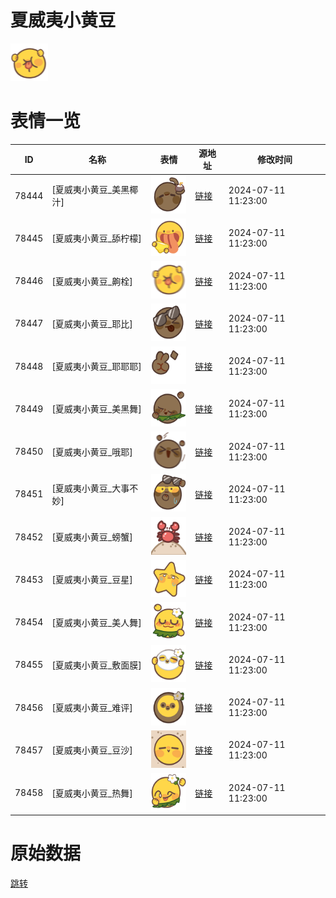 # 夏威夷小黄豆

<img src="./cover.png" height="60" alt="cover" />

# 表情一览

|ID|名称|表情|源地址|修改时间|
|----|----|----|----|----|
|78444|[夏威夷小黄豆_美黑椰汁]|<img src="./pic/078444_%5B夏威夷小黄豆_美黑椰汁%5D.png" height="60" alt="美黑椰汁"/>|[链接](https://i0.hdslb.com/bfs/garb/82fe6155a940806a6678bf131cf56ed1329d6e37.png)|2024-07-11 11:23:00|
|78445|[夏威夷小黄豆_舔柠檬]|<img src="./pic/078445_%5B夏威夷小黄豆_舔柠檬%5D.png" height="60" alt="舔柠檬"/>|[链接](https://i0.hdslb.com/bfs/garb/0ed7e8d3d9c18c930df8e66a93e7f6c24e7cbf00.png)|2024-07-11 11:23:00|
|78446|[夏威夷小黄豆_齁栓]|<img src="./pic/078446_%5B夏威夷小黄豆_齁栓%5D.png" height="60" alt="齁栓"/>|[链接](https://i0.hdslb.com/bfs/garb/4f08c411f3531e0575094f1d82db153b93e4240f.png)|2024-07-11 11:23:00|
|78447|[夏威夷小黄豆_耶比]|<img src="./pic/078447_%5B夏威夷小黄豆_耶比%5D.png" height="60" alt="耶比"/>|[链接](https://i0.hdslb.com/bfs/garb/079205277a6d33ecc35f0a6465ef7c10d9b38fe1.png)|2024-07-11 11:23:00|
|78448|[夏威夷小黄豆_耶耶耶]|<img src="./pic/078448_%5B夏威夷小黄豆_耶耶耶%5D.png" height="60" alt="耶耶耶"/>|[链接](https://i0.hdslb.com/bfs/garb/cc83ad10ad309789dceca0bcf10d4ccb009a5532.png)|2024-07-11 11:23:00|
|78449|[夏威夷小黄豆_美黑舞]|<img src="./pic/078449_%5B夏威夷小黄豆_美黑舞%5D.png" height="60" alt="美黑舞"/>|[链接](https://i0.hdslb.com/bfs/garb/8e008c55a0400e6f7de62a60bbfd543f02a3cf81.png)|2024-07-11 11:23:00|
|78450|[夏威夷小黄豆_哦耶]|<img src="./pic/078450_%5B夏威夷小黄豆_哦耶%5D.png" height="60" alt="哦耶"/>|[链接](https://i0.hdslb.com/bfs/garb/90efd71d13532156a190f6f850dd2c37a3eafd83.png)|2024-07-11 11:23:00|
|78451|[夏威夷小黄豆_大事不妙]|<img src="./pic/078451_%5B夏威夷小黄豆_大事不妙%5D.png" height="60" alt="大事不妙"/>|[链接](https://i0.hdslb.com/bfs/garb/5648055491efe0085c3328b715936de669e4eb06.png)|2024-07-11 11:23:00|
|78452|[夏威夷小黄豆_螃蟹]|<img src="./pic/078452_%5B夏威夷小黄豆_螃蟹%5D.png" height="60" alt="螃蟹"/>|[链接](https://i0.hdslb.com/bfs/garb/8f8ec723a40bd621bb762f8a927067d4fd7bd086.png)|2024-07-11 11:23:00|
|78453|[夏威夷小黄豆_豆星]|<img src="./pic/078453_%5B夏威夷小黄豆_豆星%5D.png" height="60" alt="豆星"/>|[链接](https://i0.hdslb.com/bfs/garb/71d1a32ec20145b1c22ccf2a1e64243bd0d3cc9a.png)|2024-07-11 11:23:00|
|78454|[夏威夷小黄豆_美人舞]|<img src="./pic/078454_%5B夏威夷小黄豆_美人舞%5D.png" height="60" alt="美人舞"/>|[链接](https://i0.hdslb.com/bfs/garb/51c90b7910544cb2734e29c8db733e5d0b8028ef.png)|2024-07-11 11:23:00|
|78455|[夏威夷小黄豆_敷面膜]|<img src="./pic/078455_%5B夏威夷小黄豆_敷面膜%5D.png" height="60" alt="敷面膜"/>|[链接](https://i0.hdslb.com/bfs/garb/770ec9ca4e51a49da32a2c70108772362a1bf8da.png)|2024-07-11 11:23:00|
|78456|[夏威夷小黄豆_难评]|<img src="./pic/078456_%5B夏威夷小黄豆_难评%5D.png" height="60" alt="难评"/>|[链接](https://i0.hdslb.com/bfs/garb/baf9c17989c02a6616f22a9849ecce861ecf9251.png)|2024-07-11 11:23:00|
|78457|[夏威夷小黄豆_豆沙]|<img src="./pic/078457_%5B夏威夷小黄豆_豆沙%5D.png" height="60" alt="豆沙"/>|[链接](https://i0.hdslb.com/bfs/garb/45960ed7e57aaa96e4d17b4b8d455ecd587e71df.png)|2024-07-11 11:23:00|
|78458|[夏威夷小黄豆_热舞]|<img src="./pic/078458_%5B夏威夷小黄豆_热舞%5D.png" height="60" alt="热舞"/>|[链接](https://i0.hdslb.com/bfs/garb/d2de28576e0361f6a011ed3aef33073539c42a37.png)|2024-07-11 11:23:00|

# 原始数据

[跳转](./raw.json)

